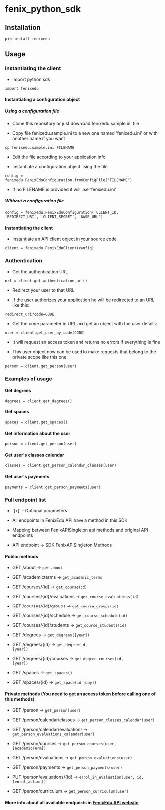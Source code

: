 fenix_python_sdk
================

## Installation
<code>pip install fenixedu</code>

## Usage

### Instantiating the client

* Import python sdk

<code>import fenixedu</code>

#### Instantiating a configuration object

##### Using a configuration file

* Clone this repository or just download fenixedu.sample.ini file</b>

* Copy file fenixedu.sample.ini to a new one named 'fenixedu.ini' or with another name if you want

<code>cp fenixedu.sample.ini FILENAME</code>

* Edit the file according to your application info

* Instantiate a configuration object using the file

<code>config = fenixedu.FenixEduConfiguration.fromConfigFile('FILENAME')</code>

* If no FILENAME is provided it will use 'fenixedu.ini'

##### Without a configuration file

<code>config = fenixedu.FenixEduConfiguration('CLIENT_ID, 'REDIRECT_URI', 'CLIENT_SECRET', 'BASE_URL')</code>

#### Instantiating the client
* Instantiate an API client object in your source code

<code>client = fenixedu.FenixEduClient(config)</code>

### Authentication

* Get the authentication URL

<code>url = client.get_authentication_url()</code>

* Redirect your user to that URL

* If the user authorizes your application he will be redirected to an URL like this:

<code>redirect_uri?code=CODE</code>

* Get the code parameter in URL and get an object with the user details:

<code>user = client.get_user_by_code(CODE)</code>

* It will request an access token and returns no errors if everything is fine

* This user object now can be used to make requests that belong to the private scope like this one:

<code>person = client.get_person(user)</code>

### Examples of usage

#### Get degrees
<code>degrees = client.get_degrees()</code>

#### Get spaces
<code>spaces = client.get_spaces()</code>

#### Get information about the user
<code>person = client.get_person(user)</code>

#### Get user's classes calendar
<code>classes = client.get_person_calendar_classes(user)</code>

#### Get user's payments
<code>payments = client.get_person_payments(user)</code>

### Full endpoint list

* '[x]' - Optional parameters

* All endpoints in FenixEdu API have a method in this SDK

* Mapping between FenixAPISingleton api methods and original API endpoints

* API endpoint -> SDK FenixAPISingleton Methods

#### Public methods

* GET /about -> <code>get_about</code>

* GET /academicterms -> <code>get_academic_terms</code>

* GET /courses/{id} -> <code>get_course(id)</code>

* GET /courses/{id}/evaluations -> <code>get_course_evaluations(id)</code>

* GET /courses/{id}/groups -> <code>get_course_groups(id)</code>

* GET /courses/{id}/schedule ->  <code>get_course_schedule(id)</code>

* GET /courses/{id}/students ->  <code>get_course_students(id)</code>

* GET /degrees -> <code>get_degrees([year])</code>

* GET /degrees/{id} ->  <code>get_degree(id, [year])</code>

* GET /degrees/{id}/courses -> <code>get_degree_courses(id, [year])</code>

* GET /spaces -> <code>get_spaces()</code>

* GET /spaces/{id} -> <code>get_space(id,[day])</code>

#### Private methods (You need to get an access token before calling one of this methods)</b>

* GET /person -> <code>get_person(user)</code>

* GET /person/calendar/classes -> <code>get_person_classes_calendar(user)</code>

* GET /person/calendar/evaluations -> <code>get_person_evaluations_calendar(user)</code>

* GET /person/courses -> <code>get_person_courses(user, [academicTerm])</code>

* GET /person/evaluations -> <code>get_person_evaluations(user)</code>

* GET /person/payments -> <code>get_person_payments(user)</code>

* PUT /person/evaluations/{id} -> <code>enrol_in_evaluation(user, id, [enrol_action])</code>

* GET /person/curriculum -> <code>get_person_curriculum(user)</code>

#### More info about all available endpoints in <a href="http://fenixedu.org/dev/api/">FenixEdu API website</a>
